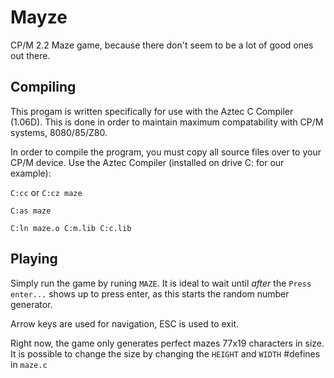 # Mayze
CP/M 2.2 Maze game, because there don't seem to be a lot of good ones out there.

## Compiling

This progam is written specifically for use with the Aztec C Compiler (1.06D). This is done in order to maintain maximum compatability with CP/M systems, 8080/85/Z80.

In order to compile the program, you must copy all source files over to your CP/M device. Use the Aztec Compiler (installed on drive C: for our example):

`C:cc` or `C:cz maze`

`C:as maze`

`C:ln maze.o C:m.lib C:c.lib`

## Playing

Simply run the game by runing `MAZE`. It is ideal to wait until *after* the `Press enter...` shows up to press enter, as this starts the random number generator.

Arrow keys are used for navigation, ESC is used to exit.

Right now, the game only generates perfect mazes 77x19 characters in size. It is possible to change the size by changing the `HEIGHT` and `WIDTH` #defines in `maze.c`
